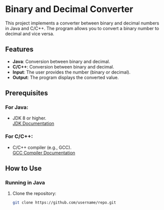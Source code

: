 # Binary and Decimal Converter

This project implements a converter between binary and decimal numbers in Java and C/C++. The program allows you to convert a binary number to decimal and vice versa.

## Features

- **Java**: Conversion between binary and decimal.
- **C/C++**: Conversion between binary and decimal.
- **Input**: The user provides the number (binary or decimal).
- **Output**: The program displays the converted value.

## Prerequisites

### For Java:
- JDK 8 or higher.  
  [JDK Documentation](https://docs.oracle.com/en/java/javase/)

### For C/C++:
- C/C++ compiler (e.g., GCC).  
  [GCC Compiler Documentation](https://gcc.gnu.org/doc/)

## How to Use

### Running in Java

1. Clone the repository:
   ```bash
   git clone https://github.com/username/repo.git
